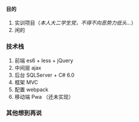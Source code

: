 #### 目的
1. 实训项目（*本人大二学生党，不得不向恶势力低头...*）
2. 闲的

### 技术栈
1. 前端 es6 + less + jQuery
2. 中间层 ajax
3. 后台 SQLServer + C# 6.0 
4. 框架 MVC
5. 配置 webpack
6. 移动端 Pwa （还未实现）


### 其他想到再说


